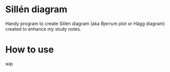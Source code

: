 # Sillén diagram
Handy program to create Sillén diagram (aka Bjerrum plot or Hägg diagram) created to enhance my study notes.

# How to use
wip
